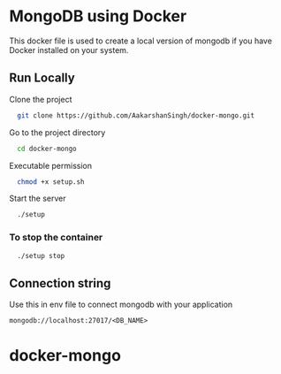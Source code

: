 
# MongoDB using Docker

This docker file is used to create a local version of mongodb if you have Docker installed on your system. 

## Run Locally

Clone the project

```bash
  git clone https://github.com/AakarshanSingh/docker-mongo.git
```

Go to the project directory

```bash
  cd docker-mongo
```

Executable permission

```bash
  chmod +x setup.sh
```

Start the server

```bash
  ./setup
```

### To stop the container 
```bash
  ./setup stop
```

## Connection string 
Use this in env file to connect mongodb with your application 

```mongodb://localhost:27017/<DB_NAME>```
# docker-mongo
